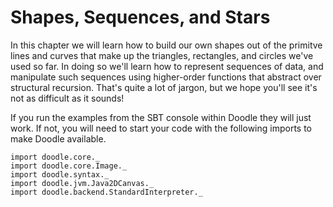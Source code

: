 # Shapes, Sequences, and Stars

In this chapter we will learn how to build our own shapes out of the primitve lines and curves that make up the triangles, rectangles, and circles we've used so far. 
In doing so we'll learn how to represent sequences of data, and manipulate such sequences using higher-order functions that abstract over structural recursion. 
That's quite a lot of jargon, but we hope you'll see it's not as difficult as it sounds!

<div class="callout callout-info">
If you run the examples from the SBT console within Doodle they will just work. If not, you will need to start your code with the following imports to make Doodle available.

```tut:silent
import doodle.core._
import doodle.core.Image._
import doodle.syntax._
import doodle.jvm.Java2DCanvas._
import doodle.backend.StandardInterpreter._
```
</div>
